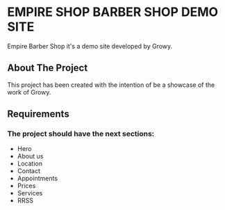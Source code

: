 # EMPIRE SHOP BARBER SHOP DEMO SITE

Empire Barber Shop it's a demo site developed by Growy.

## About The Project
This project has been created with the intention of be a showcase of the work of Growy.

## Requirements
### The project should have the next sections:
- Hero 
- About us
- Location
- Contact
- Appointments
- Prices
- Services
- RRSS
